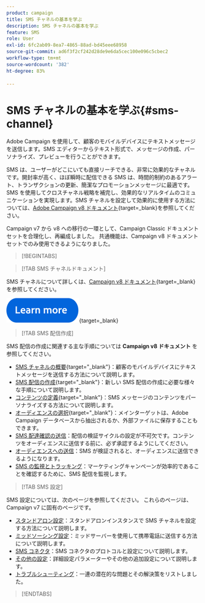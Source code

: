 ```yaml
---
product: campaign
title: SMS チャネルの基本を学ぶ
description: SMS チャネルの基本を学ぶ
feature: SMS
role: User
exl-id: 6fc2ab09-8ea7-4865-88ad-bd45eee68958
source-git-commit: ad6f3f2cf242d28de9e6da5cec100e096c5cbec2
workflow-type: tm+mt
source-wordcount: '382'
ht-degree: 83%

---
```


# SMS チャネルの基本を学ぶ{#sms-channel}

Adobe Campaign を使用して、顧客のモバイルデバイスにテキストメッセージを送信します。SMS エディターからテキスト形式で、メッセージの作成、パーソナライズ、プレビューを行うことができます。

SMS は、ユーザーがどこにいても直接リーチできる、非常に効果的なチャネルです。開封率が高く、ほぼ瞬時に配信できる SMS は、時間的制約のあるアラート、トランザクションの更新、簡潔なプロモーションメッセージに最適です。SMS を使用してクロスチャネル戦略を補完し、効果的なリアルタイムのコミュニケーションを実現します。SMS チャネルを設定して効果的に使用する方法については、[Adobe Campaign v8 ドキュメント](https://experienceleague.adobe.com/docs/campaign/campaign-v8/send/sms/sms.html?lang=ja){target=_blank}を参照してください。

Campaign v7 から v8 への移行の一環として、Campaign Classic ドキュメントセットを合理化し、再編成しました。 共通機能は、Campaign v8 ドキュメントセットでのみ使用できるようになりました。

>[!BEGINTABS]

>[!TAB SMS チャネルドキュメント]

SMS チャネルについて詳しくは、[Campaign v8 ドキュメント](https://experienceleague.adobe.com/docs/campaign/campaign-v8/send/sms/sms.html?lang=ja){target=_blank}を参照してください。


[![画像](../../assets/do-not-localize/learn-more-button.svg)](https://experienceleague.adobe.com/docs/campaign/campaign-v8/send/sms/sms.html?lang=ja){target=_blank}


>[!TAB SMS 配信作成]

SMS 配信の作成に関連する主な手順については **Campaign v8 ドキュメント** を参照してください。

* [SMS チャネルの概要](https://experienceleague.adobe.com/docs/campaign/campaign-v8/send/sms/sms.html?lang=ja){target="_blank"}：顧客のモバイルデバイスにテキストメッセージを送信する方法について説明します。
* [SMS 配信の作成](https://experienceleague.adobe.com/docs/campaign/campaign-v8/send/sms/create-sms/create-sms.html?lang=ja){target="_blank"}：新しい SMS 配信の作成に必要な様々な手順について説明します。
* [コンテンツの定義](https://experienceleague.adobe.com/docs/campaign/campaign-v8/send/sms/create-sms/sms-content.html?lang=ja){target="_blank"}：SMS メッセージのコンテンツをパーソナライズする方法について説明します。
* [オーディエンスの選択](https://experienceleague.adobe.com/docs/campaign/campaign-v8/send/sms/create-sms/sms-audience.html?lang=ja){target="_blank"}：メインターゲットは、Adobe Campaign データベースから抽出されるか、外部ファイルに保存することもできます。
* [SMS 配達確認の送信](https://experienceleague.adobe.com/docs/campaign/campaign-v8/send/sms/validate-sms/sms-proofs.html?lang=ja)：配信の検証サイクルの設定が不可欠です。コンテンツをオーディエンスに送信する前に、必ず承認するようにしてください。
* [オーディエンスへの送信](https://experienceleague.adobe.com/docs/campaign/campaign-v8/send/sms/validate-sms/sms-send.html?lang=ja)：SMS が検証されると、オーディエンスに送信できるようになります。
* [SMS の監視とトラッキング](https://experienceleague.adobe.com/docs/campaign/campaign-v8/send/sms/sms-monitor.html?lang=ja)：マーケティングキャンペーンが効率的であることを確認するために、SMS 配信を監視します。


>[!TAB SMS 設定]

SMS 設定については、次のページを参照してください。 これらのページは、Campaign v7 に固有のページです。

* [スタンドアロン設定](sms-set-up.md)：スタンドアロンインスタンスで SMS チャネルを設定する方法について説明します。
* [ミッドソーシング設定](sms-set-up-mid.md)：ミッドサーバーを使用して携帯電話に送信する方法について説明します。
* [SMS コネクタ](sms-protocol.md)：SMS コネクタのプロトコルと設定について説明します。
* [その他の設定](sms-send.md)：詳細設定パラメーターやその他の追加設定について説明します。
* [トラブルシューティング](troubleshooting-sms.md)：一連の潜在的な問題とその解決策をリストしました。

>[!ENDTABS]



<!--
Use Adobe Campaign to send personalized SMS messages.

Before starting sending SMS:

* Make sure recipient profiles contain at least a mobile phone in their profile.
* Learn more about the Adobe Campaign [Delivery best practices](delivery-best-practices.md).

The key steps to send a SMS are as follows:

* [Configure the SMS channel](sms-set-up.md)
* [Create a SMS delivery](sms-create.md)
* [Define the audience](sms-create.md#selecting-the-target-population)
* [Define the SMS content](sms-create.md#defining-the-sms-content)
* [Send, monitor and track SMS](sms-send.md)
* [Troubleshoot](troubleshooting-sms.md)

In addition, you need to be familiar with SMS protocol and settings. Walk through the connection set up between Adobe Campaign and a SMPP provider in [this document](sms-protocol.md)

For global information on how to create a delivery, refer to [this section](steps-about-delivery-creation-steps.md).

>[!NOTE]
>
>Adobe Campaign also lets you submit notifications on mobile terminals, via its **Adobe Campaign Mobile App Channel (NMAC)** option. 
> 
>For more on this, refer to the [Get started with mobile app channel](about-mobile-app-channel.md) section.
-->